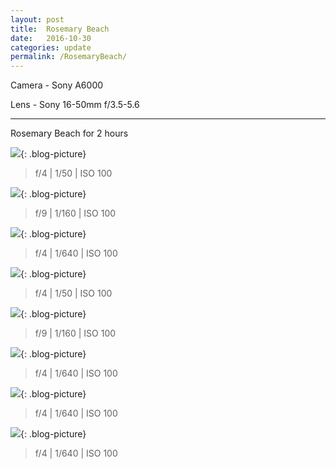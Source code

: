 ```yaml
---
layout: post
title:  Rosemary Beach
date:   2016-10-30
categories: update
permalink: /RosemaryBeach/
---
```


Camera - Sony A6000

Lens - Sony 16-50mm f/3.5-5.6

* * *

Rosemary Beach for 2 hours

![](https://c2.staticflickr.com/6/5743/30670892275_78e1d0429d_b.jpg){: .blog-picture}

>f/4 \| 1/50 \| ISO 100


![](https://c2.staticflickr.com/6/5547/30037146373_9c6ed4f869_b.jpg){: .blog-picture}

>f/9 \| 1/160 \| ISO 100


![](https://c2.staticflickr.com/6/5743/30371263950_8e56b1dbca_z.jpg){: .blog-picture}

>f/4 \| 1/640 \| ISO 100


![](https://c2.staticflickr.com/6/5475/30670887855_552cd5a154_z.jpg){: .blog-picture}

>f/4 \| 1/50 \| ISO 100


![](https://c2.staticflickr.com/6/5614/30371260080_898731bd53_b.jpg){: .blog-picture}

>f/9 \| 1/160 \| ISO 100


![](https://c2.staticflickr.com/6/5539/30554096822_13663d03f9_z.jpg){: .blog-picture}

>f/4 \| 1/640 \| ISO 100


![](https://c2.staticflickr.com/6/5812/30670879475_8e6ef00723_z.jpg){: .blog-picture}

>f/4 \| 1/640 \| ISO 100


![](https://c2.staticflickr.com/6/5611/30634289296_573b640120_z.jpg){: .blog-picture}

>f/4 \| 1/640 \| ISO 100

